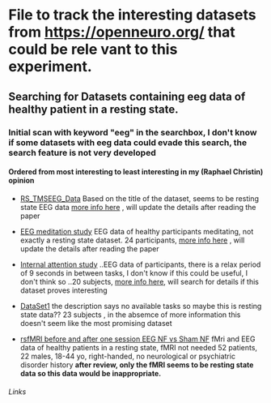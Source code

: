 # File to track the interesting datasets from https://openneuro.org/ that could be rele vant to this experiment.
## Searching for Datasets containing eeg data of healthy patient in a resting state.



### Initial scan with keyword "eeg" in the searchbox, I don't know if some datasets with eeg data could evade this search, the search feature is not very developed
#### Ordered from most interesting to least interesting in my (Raphael Christin) opinion

- [RS_TMSEEG_Data][1]
  Based on the title of the dataset, seems to be resting state EEG data
  [more info here][2] , will update the details after reading the paper

- [EEG meditation study][3]
  EEG data of healthy participants meditating, not exactly a resting state dataset.
  24 participants, [more info here][4] , will update the details after reading the paper
  
- [Internal attention study][5]
..EEG data of participants, there is a relax period of 9 seconds in between tasks, I don't know if this could be useful, I don't think so
..20 subjects, [more info here][6], will search for details if this dataset proves interesting
  
- [DataSet1][7]
  the description says no available tasks so maybe this is resting state data??
  23 subjects , in the absemce of more information this doesn't seem like the most promising dataset

- [rsfMRI before and after one session EEG NF vs Sham NF][8]
  fMri and EEG data of healthy patients in a resting state, fMRI not needed
  52 patients, 22 males, 18-44 yo, right-handed, no neurological or psychiatric disorder history
  **after review, only the fMRI seems to be resting state data so this data would be inappropriate.**

###### Links
[1]: https://openneuro.org/datasets/ds001849/versions/1.0.2
[2]: https://pubmed.ncbi.nlm.nih.gov/31929531/
[3]: https://openneuro.org/datasets/ds001787/versions/1.0.2
[4]: https://pubmed.ncbi.nlm.nih.gov/27815577/
[5]: https://openneuro.org/datasets/ds002691/versions/1.0.0
[6]: https://www.semanticscholar.org/paper/Psychophysical-interactions-with-a-single-photon-Radin-Michel/8095890b463b7d373054b9da40a04356cc63bcf2
[7]: https://openneuro.org/datasets/ds002791/versions/1.0.0
[8]: https://openneuro.org/datasets/ds001408/versions/1.0.3
